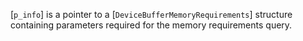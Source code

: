 [`p_info`] is a pointer to a [`DeviceBufferMemoryRequirements`]
structure containing parameters required for the memory requirements
query.